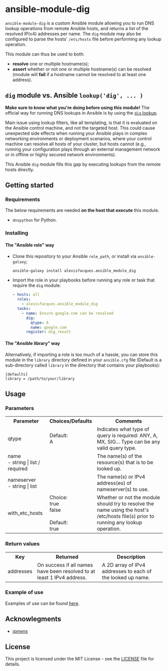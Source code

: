 # ansible-module-dig

`ansible-module-dig` is a custom Ansible module allowing you to run DNS
lookup operations from remote Ansible hosts, and returns a list of the resolved
IP(v4) addresses per name. The `dig` module may also be configured to parse the hosts'
`/etc/hosts` file before performing any lookup operation.

This module can thus be used to both:
- **resolve** one or multiple hostname(s);
- **assert** whether or not one or multiple hostname(s) can be resolved (module will **fail** if a hostname cannot be resolved to at least one address).

## `dig` module vs. Ansible `lookup('dig', ... )`

**Make sure to know what you're doing before using this module!** The official way for running DNS lookups in Ansible is by using the [`dig` lookup](https://docs.ansible.com/ansible/2.3/playbooks_lookups.html#more-lookups).

Main issue using lookup filters, like all templating, is that it is
evaluated on the Ansible control machine, and not the targeted host. This could
cause unexpected side effects when running your Ansible plays in complex
networking environments or deployment scenarios, where your control machine
can resolve all hosts of your cluster, but hosts cannot (e.g., running your configuration plays
through an external management network or in offline or highly secured network environments).

This Ansible `dig` module fills this gap by executing lookups from the
remote hosts directly.

## Getting started

### Requirements

The below requirements are needed **on the host that execute** this module.

- `dnspython` for Python.

### Installing

#### The "Ansible role" way

- Clone this repository to your Ansible `role_path`, or install via `ansible-galaxy`;
  ```sh
  ansible-galaxy install alexisfacques.ansible_module_dig
  ```
- Import the role in your playbooks before running any role or task that require the `dig` module:
  ```yaml
  - hosts: all
    roles:
      - alexisfacques.ansible_module_dig
    tasks:
      - name: Ensure google.com can be resolved
        dig:
          qtype: A
          name: google.com
        register: dig_result
  ```

#### The "Ansible library" way

Alternatively, if importing a role is too much of a hassle, you can store this
module in the `library` directory defined in your `ansible.cfg` file
(Default is a sub-directory called `library` in the directory that contains
your playbooks):
```
[defaults]
library = /path/to/your/library
```

## Usage

### Parameters

<table>
  <tr>
    <th>Parameter</th>
    <th>Choices/Defaults</th>
    <th>Comments</th>
  </tr>
  <tr>
    <td>qtype<br></td>
    <td>Default:<br>A</td>
    <td>Indicates what type of query is required: ANY, A, MX, SIG... Type can be any valid query type.</td>
  </tr>
  <tr>
    <td>name<br>- string | list / required</td>
    <td></td>
    <td>The name(s) of the resource(s) that is to be looked up.</td>
  </tr>
  <tr>
    <td>nameserver<br>- string | list<br></td>
    <td></td>
    <td>The name(s) or IPv4 address(es) of nameserver(s) to use.</td>
  </tr>
  <tr>
    <td>with_etc_hosts</td>
    <td>Choice:<br>true<br>false<br><br>Default:<br>true</td>
    <td>Whether or not the module should try to resolve the name using the host's /etc/hosts file(s) prior to running any lookup operation.</td>
  </tr>
</table>

### Return values

<table>
  <tr>
    <th>Key</th>
    <th>Returned</th>
    <th>Description</th>
  </tr>
  <tr>
    <td>addresses</td>
    <td>On success if all names have been resolved to at least 1 IPv4 address.</td>
    <td>A 2D array of IPv4 addresses to each of the looked up name.</td>
  </tr>
</table>

### Example of use

Examples of use can be found [here](./examples/demo.yml).

## Acknowlegments

- [jpmens](https://gist.github.com/jpmens/1b9f662111f119fabaaf)

## License

This project is licensed under the MIT License - see the [LICENSE](LICENSE) file for details.
